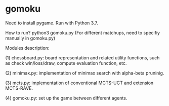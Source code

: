 # gomoku

Need to install pygame. Run with Python 3.7.

How to run?
python3 gomoku.py
(For different matchups, need to specifiy manually in gomoku.py)

Modules description:

(1) chessboard.py: board representation and related utility functions, such as check win/loss/draw, compute evaluation function, etc.

(2) minimax.py: implementation of minimax search with alpha-beta pruninig.

(3) mcts.py: implementation of conventional MCTS-UCT and extension MCTS-RAVE.

(4) gomoku.py: set up the game between different agents.
